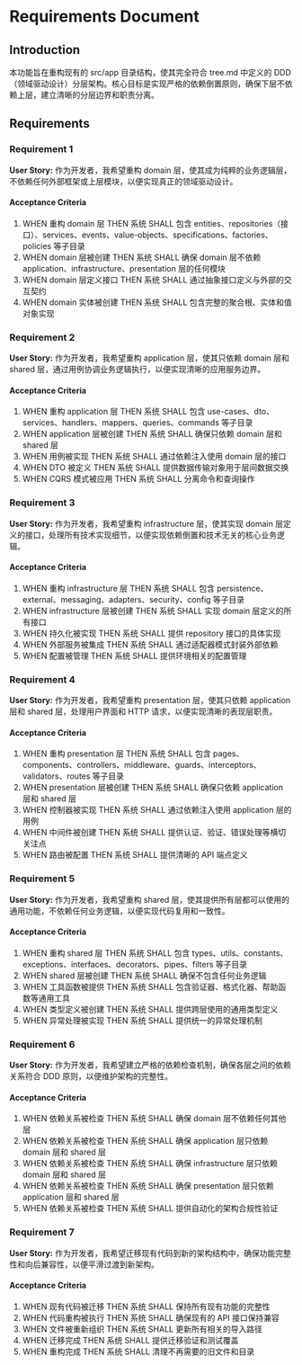 # Requirements Document

## Introduction

本功能旨在重构现有的 src/app 目录结构，使其完全符合 tree.md 中定义的 DDD（领域驱动设计）分层架构。核心目标是实现严格的依赖倒置原则，确保下层不依赖上层，建立清晰的分层边界和职责分离。

## Requirements

### Requirement 1

**User Story:** 作为开发者，我希望重构 domain 层，使其成为纯粹的业务逻辑层，不依赖任何外部框架或上层模块，以便实现真正的领域驱动设计。

#### Acceptance Criteria

1. WHEN 重构 domain 层 THEN 系统 SHALL 包含 entities、repositories（接口）、services、events、value-objects、specifications、factories、policies 等子目录
2. WHEN domain 层被创建 THEN 系统 SHALL 确保 domain 层不依赖 application、infrastructure、presentation 层的任何模块
3. WHEN domain 层定义接口 THEN 系统 SHALL 通过抽象接口定义与外部的交互契约
4. WHEN domain 实体被创建 THEN 系统 SHALL 包含完整的聚合根、实体和值对象实现

### Requirement 2

**User Story:** 作为开发者，我希望重构 application 层，使其只依赖 domain 层和 shared 层，通过用例协调业务逻辑执行，以便实现清晰的应用服务边界。

#### Acceptance Criteria

1. WHEN 重构 application 层 THEN 系统 SHALL 包含 use-cases、dto、services、handlers、mappers、queries、commands 等子目录
2. WHEN application 层被创建 THEN 系统 SHALL 确保只依赖 domain 层和 shared 层
3. WHEN 用例被实现 THEN 系统 SHALL 通过依赖注入使用 domain 层的接口
4. WHEN DTO 被定义 THEN 系统 SHALL 提供数据传输对象用于层间数据交换
5. WHEN CQRS 模式被应用 THEN 系统 SHALL 分离命令和查询操作

### Requirement 3

**User Story:** 作为开发者，我希望重构 infrastructure 层，使其实现 domain 层定义的接口，处理所有技术实现细节，以便实现依赖倒置和技术无关的核心业务逻辑。

#### Acceptance Criteria

1. WHEN 重构 infrastructure 层 THEN 系统 SHALL 包含 persistence、external、messaging、adapters、security、config 等子目录
2. WHEN infrastructure 层被创建 THEN 系统 SHALL 实现 domain 层定义的所有接口
3. WHEN 持久化被实现 THEN 系统 SHALL 提供 repository 接口的具体实现
4. WHEN 外部服务被集成 THEN 系统 SHALL 通过适配器模式封装外部依赖
5. WHEN 配置被管理 THEN 系统 SHALL 提供环境相关的配置管理

### Requirement 4

**User Story:** 作为开发者，我希望重构 presentation 层，使其只依赖 application 层和 shared 层，处理用户界面和 HTTP 请求，以便实现清晰的表现层职责。

#### Acceptance Criteria

1. WHEN 重构 presentation 层 THEN 系统 SHALL 包含 pages、components、controllers、middleware、guards、interceptors、validators、routes 等子目录
2. WHEN presentation 层被创建 THEN 系统 SHALL 确保只依赖 application 层和 shared 层
3. WHEN 控制器被实现 THEN 系统 SHALL 通过依赖注入使用 application 层的用例
4. WHEN 中间件被创建 THEN 系统 SHALL 提供认证、验证、错误处理等横切关注点
5. WHEN 路由被配置 THEN 系统 SHALL 提供清晰的 API 端点定义

### Requirement 5

**User Story:** 作为开发者，我希望重构 shared 层，使其提供所有层都可以使用的通用功能，不依赖任何业务逻辑，以便实现代码复用和一致性。

#### Acceptance Criteria

1. WHEN 重构 shared 层 THEN 系统 SHALL 包含 types、utils、constants、exceptions、interfaces、decorators、pipes、filters 等子目录
2. WHEN shared 层被创建 THEN 系统 SHALL 确保不包含任何业务逻辑
3. WHEN 工具函数被提供 THEN 系统 SHALL 包含验证器、格式化器、帮助函数等通用工具
4. WHEN 类型定义被创建 THEN 系统 SHALL 提供跨层使用的通用类型定义
5. WHEN 异常处理被实现 THEN 系统 SHALL 提供统一的异常处理机制

### Requirement 6

**User Story:** 作为开发者，我希望建立严格的依赖检查机制，确保各层之间的依赖关系符合 DDD 原则，以便维护架构的完整性。

#### Acceptance Criteria

1. WHEN 依赖关系被检查 THEN 系统 SHALL 确保 domain 层不依赖任何其他层
2. WHEN 依赖关系被检查 THEN 系统 SHALL 确保 application 层只依赖 domain 层和 shared 层
3. WHEN 依赖关系被检查 THEN 系统 SHALL 确保 infrastructure 层只依赖 domain 层和 shared 层
4. WHEN 依赖关系被检查 THEN 系统 SHALL 确保 presentation 层只依赖 application 层和 shared 层
5. WHEN 依赖关系被检查 THEN 系统 SHALL 提供自动化的架构合规性验证

### Requirement 7

**User Story:** 作为开发者，我希望迁移现有代码到新的架构结构中，确保功能完整性和向后兼容性，以便平滑过渡到新架构。

#### Acceptance Criteria

1. WHEN 现有代码被迁移 THEN 系统 SHALL 保持所有现有功能的完整性
2. WHEN 代码重构被执行 THEN 系统 SHALL 确保现有的 API 接口保持兼容
3. WHEN 文件被重新组织 THEN 系统 SHALL 更新所有相关的导入路径
4. WHEN 迁移完成 THEN 系统 SHALL 提供迁移验证和测试覆盖
5. WHEN 重构完成 THEN 系统 SHALL 清理不再需要的旧文件和目录